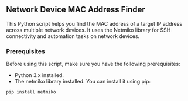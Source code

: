 ## Network Device MAC Address Finder
This Python script helps you find the MAC address of a target IP address across multiple network devices. It uses the Netmiko library for SSH connectivity and automation tasks on network devices.

### Prerequisites
Before using this script, make sure you have the following prerequisites:

- Python 3.x installed.
- The netmiko library installed. You can install it using pip:
```console
pip install netmiko
```

